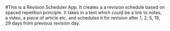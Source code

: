#This is a Revision Scheduler App. It creates a a revision schedule based on spaced repetition principle. It takes in a text which could be a link to notes, a video, a piece of article etc. and schedules it for revision after 1, 2, 5, 19, 29 days from previous revision day.
